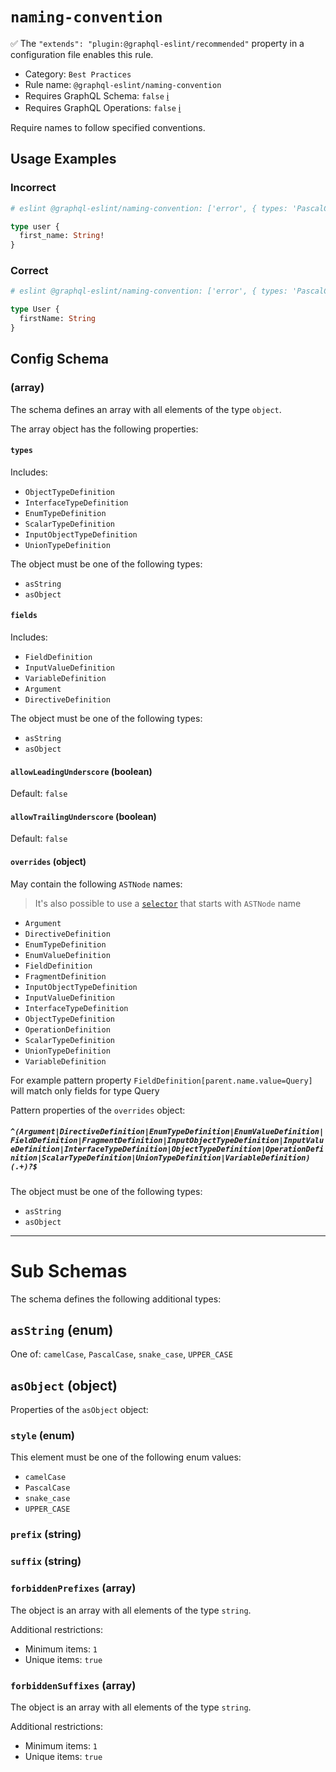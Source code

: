 # `naming-convention`

✅ The `"extends": "plugin:@graphql-eslint/recommended"` property in a configuration file enables this rule.

- Category: `Best Practices`
- Rule name: `@graphql-eslint/naming-convention`
- Requires GraphQL Schema: `false` [ℹ️](../../README.md#extended-linting-rules-with-graphql-schema)
- Requires GraphQL Operations: `false` [ℹ️](../../README.md#extended-linting-rules-with-siblings-operations)

Require names to follow specified conventions.

## Usage Examples

### Incorrect

```graphql
# eslint @graphql-eslint/naming-convention: ['error', { types: 'PascalCase', fields: 'camelCase' }]

type user {
  first_name: String!
}
```

### Correct

```graphql
# eslint @graphql-eslint/naming-convention: ['error', { types: 'PascalCase', fields: 'camelCase' }]

type User {
  firstName: String
}
```

## Config Schema

### (array)

The schema defines an array with all elements of the type `object`.

The array object has the following properties:

#### `types`

Includes:

- `ObjectTypeDefinition`
- `InterfaceTypeDefinition`
- `EnumTypeDefinition`
- `ScalarTypeDefinition`
- `InputObjectTypeDefinition`
- `UnionTypeDefinition`

The object must be one of the following types:

* `asString`
* `asObject`

#### `fields`

Includes:

- `FieldDefinition`
- `InputValueDefinition`
- `VariableDefinition`
- `Argument`
- `DirectiveDefinition`

The object must be one of the following types:

* `asString`
* `asObject`

#### `allowLeadingUnderscore` (boolean)

Default: `false`

#### `allowTrailingUnderscore` (boolean)

Default: `false`

#### `overrides` (object)

May contain the following `ASTNode` names:
> It's also possible to use a [`selector`](https://eslint.org/docs/developer-guide/selectors) that starts with `ASTNode` name

- `Argument`
- `DirectiveDefinition`
- `EnumTypeDefinition`
- `EnumValueDefinition`
- `FieldDefinition`
- `FragmentDefinition`
- `InputObjectTypeDefinition`
- `InputValueDefinition`
- `InterfaceTypeDefinition`
- `ObjectTypeDefinition`
- `OperationDefinition`
- `ScalarTypeDefinition`
- `UnionTypeDefinition`
- `VariableDefinition`

For example pattern property `FieldDefinition[parent.name.value=Query]` will match only fields for type Query

Pattern properties of the `overrides` object:

##### `^(Argument|DirectiveDefinition|EnumTypeDefinition|EnumValueDefinition|FieldDefinition|FragmentDefinition|InputObjectTypeDefinition|InputValueDefinition|InterfaceTypeDefinition|ObjectTypeDefinition|OperationDefinition|ScalarTypeDefinition|UnionTypeDefinition|VariableDefinition)(.+)?$`

The object must be one of the following types:

* `asString`
* `asObject`

---

# Sub Schemas

The schema defines the following additional types:

## `asString` (enum)

One of: `camelCase`, `PascalCase`, `snake_case`, `UPPER_CASE`

## `asObject` (object)

Properties of the `asObject` object:

### `style` (enum)

This element must be one of the following enum values:

- `camelCase`
- `PascalCase`
- `snake_case`
- `UPPER_CASE`

### `prefix` (string)

### `suffix` (string)

### `forbiddenPrefixes` (array)

The object is an array with all elements of the type `string`.

Additional restrictions:

* Minimum items: `1`
* Unique items: `true`

### `forbiddenSuffixes` (array)

The object is an array with all elements of the type `string`.

Additional restrictions:

* Minimum items: `1`
* Unique items: `true`